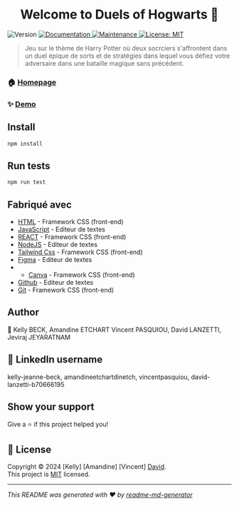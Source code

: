 <h1 align="center">Welcome to Duels of Hogwarts 👋</h1>
<p>
  <img alt="Version" src="https://img.shields.io/badge/version-0.0.1-blue.svg?cacheSeconds=2592000" />
  <a href="https://github.com/team2/team2#readme" target="_blank">
    <img alt="Documentation" src="https://img.shields.io/badge/documentation-yes-brightgreen.svg" />
  </a>
  <a href="https://github.com/team2/team2/graphs/commit-activity" target="_blank">
    <img alt="Maintenance" src="https://img.shields.io/badge/Maintained%3F-yes-green.svg" />
  </a>
  <a href="https://github.com/team2/team2/blob/master/LICENSE" target="_blank">
    <img alt="License: MIT" src="https://img.shields.io/github/license/team2/Duels of Hogwarts" />
  </a>
</p>

> Jeu sur le thème de Harry Potter où deux socrciers s'affrontent dans un duel épique de sorts et de stratégies dans lequel vous défiez votre adversaire dans une bataille magique sans précédent.

### 🏠 [Homepage](https://github.com/WildCodeSchool-2024-02/JS-RemoteFR-CrewDragon-P2-Team2)

### ✨ [Demo](hool-2024-02/JS-RemoteFR-CrewDragon-P2-Team2)

## Install

```sh
npm install
```

## Run tests

```sh
npm run test
```
## Fabriqué avec
* [HTML](http://materializecss.com) - Framework CSS (front-end)
* [JavaScript](https://atom.io/) - Editeur de textes
* [REACT](http://materializecss.com) - Framework CSS (front-end)
* [NodeJS](https://atom.io/) - Editeur de textes
* [Tailwind Css](http://materializecss.com) - Framework CSS (front-end)
* [Figma](https://atom.io/) - Editeur de textes
* * [Canva](http://materializecss.com) - Framework CSS (front-end)
* [Github](https://atom.io/) - Editeur de textes
* [Git](http://materializecss.com) - Framework CSS (front-end)


## Author

👤  Kelly BECK, Amandine ETCHART Vincent PASQUIOU, David LANZETTI, Jeviraj JEYARATNAM

## 💼  LinkedIn username 
kelly-jeanne-beck, amandineetchartdinetch, vincentpasquiou, david-lanzetti-b70666195


## Show your support

Give a ⭐️ if this project helped you!

## 📝 License

Copyright © 2024 [Kelly] [Amandine] [Vincent] [David](https://github.com/team2).<br />
This project is [MIT](https://github.com/team2/team2/blob/master/LICENSE) licensed.

***
_This README was generated with ❤️ by [readme-md-generator](https://github.com/kefranabg/readme-md-generator)_
